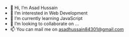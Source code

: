 - 👋 Hi, I’m Asad Hussain
- 👀 I’m interested in Web Development
- 🌱 I’m currently learning JavaScript
- 💞️ I’m looking to collaborate on ...
- 📫 You can mail me on asadhussain84301@gmail.com

<!---
AsadHussain92/AsadHussain92 is a ✨ special ✨ repository because its `README.md` (this file) appears on your GitHub profile.
You can click the Preview link to take a look at your changes.
--->
